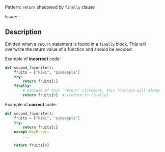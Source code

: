 Pattern: `return` shadowed by `finally` clause

Issue: -

## Description

Emitted when a `return` statement is found in a `finally` block. This will overwrite the return value of a function and should be avoided.

Example of **incorrect** code:

```python
def second_favorite():
    fruits = ["kiwi", "pineapple"]
    try:
        return fruits[1]
    finally:
        # because of this `return` statement, this function will always return "kiwi"
        return fruits[0]  # [return-in-finally]
```

Example of **correct** code:

```python
def second_favorite():
    fruits = ["kiwi", "pineapple"]
    try:
        return fruits[1]
    except KeyError:
        ...

    return fruits[0]
```
